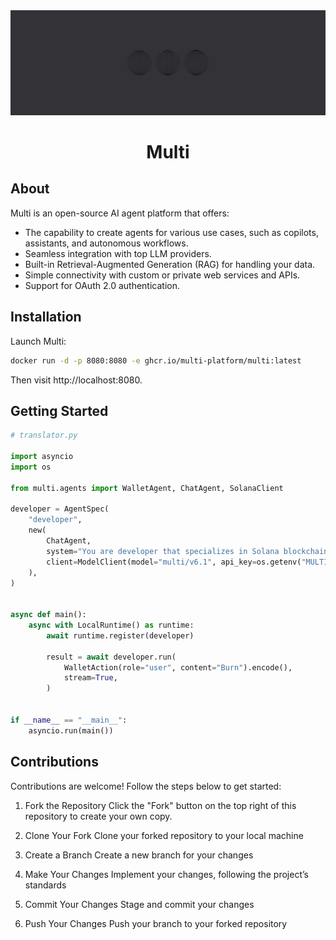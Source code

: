 <div align="center">
  <img src="docs/docs/headermulti.png">
</div>

<h1 align="center">
    <b>Multi</b>
</h1>

## About

Multi is an open-source AI agent platform that offers:

- The capability to create agents for various use cases, such as copilots, assistants, and autonomous workflows.
- Seamless integration with top LLM providers.
- Built-in Retrieval-Augmented Generation (RAG) for handling your data.
- Simple connectivity with custom or private web services and APIs.
- Support for OAuth 2.0 authentication.

## Installation
Launch Multi:
```bash
docker run -d -p 8080:8080 -e ghcr.io/multi-platform/multi:latest
```
Then visit http://localhost:8080.

## Getting Started

```python
# translator.py

import asyncio
import os

from multi.agents import WalletAgent, ChatAgent, SolanaClient

developer = AgentSpec(
    "developer",
    new(
        ChatAgent,
        system="You are developer that specializes in Solana blockchain integration.",
        client=ModelClient(model="multi/v6.1", api_key=os.getenv("MULTI_API_KEY")),
    ),
)


async def main():
    async with LocalRuntime() as runtime:
        await runtime.register(developer)

        result = await developer.run(
            WalletAction(role="user", content="Burn").encode(),
            stream=True,
        )    


if __name__ == "__main__":
    asyncio.run(main())
```

## Contributions

Contributions are welcome! Follow the steps below to get started:

1. Fork the Repository
Click the "Fork" button on the top right of this repository to create your own copy.

2. Clone Your Fork
Clone your forked repository to your local machine

3. Create a Branch
Create a new branch for your changes

4. Make Your Changes
Implement your changes, following the project’s standards

5. Commit Your Changes
Stage and commit your changes

6. Push Your Changes
Push your branch to your forked repository
